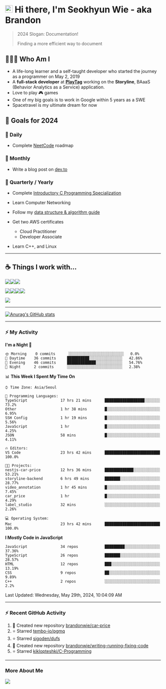 # <img src='https://qpluspicture.oss-cn-beijing.aliyuncs.com/6LjjQA/Hi.gif' alt='Hi' width="24"/> Hi there, I'm Seokhyun Wie - aka Brandon

> 2024 Slogan: Documentation!
>
> Finding a more efficient way to document

## 🧑🏻‍💻 Who Am I

- A life-long learner and a self-taught developer who started the journey as a programmer on May 2, 2019
- A **full-stack developer** at [**PlayTag**](https://playtag.ai/) working on the **Storyline**, BAaaS (Behavior Analytics as a Service) application.
- Love to play 🎮 games
- One of my big goals is to work in Google within 5 years as a SWE
- Spacetravel is my ultimate dream for now

## 🥅 Goals for 2024

### 📅 Daily

- Complete [NeetCode](https://neetcode.io/) roadmap

### 📅 Monthly

- Write a blog post on [dev.to](https://dev.to/brandonwie)

### 📅 Quarterly / Yearly

- Complete [Introductory C Programming Specialization
  ](https://www.coursera.org/specializations/c-programming)
- Learn Computer Networking
- Follow my [data structure & algorithm guide](https://www.notion.so/brandonwie/How-to-Get-a-Software-Engineer-Job-at-Google-and-Other-Top-Tech-Companies-fc46fa68254449c49472c84584905409)

- Get two AWS certificates

  - Cloud Practitioner
  - Developer Associate

- Learn C++, and Linux

---

## ☕️ Things I work with...

<img src="https://ziadoua.github.io/m3-Markdown-Badges/badges/TypeScript/typescript1.svg" /><img src="https://ziadoua.github.io/m3-Markdown-Badges/badges/React/react1.svg" /><img src="https://ziadoua.github.io/m3-Markdown-Badges/badges/NextJS/nextjs1.svg" />

<img src="https://ziadoua.github.io/m3-Markdown-Badges/badges/NodeJS/nodejs1.svg" /><img src="https://ziadoua.github.io/m3-Markdown-Badges/badges/NestJS/nestjs1.svg" /><img src="  https://ziadoua.github.io/m3-Markdown-Badges/badges/PostgreSQL/postgresql1.svg" /><img src="https://ziadoua.github.io/m3-Markdown-Badges/badges/Docker/docker1.svg" />

<img src="https://ziadoua.github.io/m3-Markdown-Badges/badges/Python/python1.svg" />

---

<!-- GitHub Stats -->

[![Anurag's GitHub stats](https://github-readme-stats.vercel.app/api?username=brandonwie&show_icons=true&title_color=ffc857&icon_color=8ac926&text_color=daf7dc&bg_color=151515&hide=stars&custom_title=Brandon's GitHub Stats)](https://github.com/anuraghazra/github-readme-stats)

---

### ⚡ My Activity

<!--START_SECTION:waka-->
**I'm a Night 🦉** 

```text
🌞 Morning    0 commits      ░░░░░░░░░░░░░░░░░░░░░░░░░   0.0% 
🌆 Daytime    36 commits     ██████████░░░░░░░░░░░░░░░   42.86% 
🌃 Evening    46 commits     █████████████░░░░░░░░░░░░   54.76% 
🌙 Night      2 commits      ░░░░░░░░░░░░░░░░░░░░░░░░░   2.38%

```


📊 **This Week I Spent My Time On** 

```text
⌚︎ Time Zone: Asia/Seoul

💬 Programming Languages: 
TypeScript               17 hrs 21 mins      ██████████████████░░░░░░░   73.2% 
Other                    1 hr 38 mins        █░░░░░░░░░░░░░░░░░░░░░░░░   6.95% 
SSH Config               1 hr 19 mins        █░░░░░░░░░░░░░░░░░░░░░░░░   5.56% 
JavaScript               1 hr                █░░░░░░░░░░░░░░░░░░░░░░░░   4.25% 
JSON                     58 mins             █░░░░░░░░░░░░░░░░░░░░░░░░   4.11%

🔥 Editors: 
VS Code                  23 hrs 42 mins      █████████████████████████   100.0%

🐱‍💻 Projects: 
nestjs-car-price         12 hrs 36 mins      █████████████░░░░░░░░░░░░   53.21% 
storyline-backend        6 hrs 49 mins       ███████░░░░░░░░░░░░░░░░░░   28.77% 
video_annotation         1 hr 45 mins        █░░░░░░░░░░░░░░░░░░░░░░░░   7.45% 
car_price                1 hr                █░░░░░░░░░░░░░░░░░░░░░░░░   4.29% 
label_studio             32 mins             ░░░░░░░░░░░░░░░░░░░░░░░░░   2.26%

💻 Operating System: 
Mac                      23 hrs 42 mins      █████████████████████████   100.0%

```

**I Mostly Code in JavaScript** 

```text
JavaScript               34 repos            █████████░░░░░░░░░░░░░░░░   37.36% 
TypeScript               26 repos            ███████░░░░░░░░░░░░░░░░░░   28.57% 
HTML                     12 repos            ███░░░░░░░░░░░░░░░░░░░░░░   13.19% 
CSS                      9 repos             ██░░░░░░░░░░░░░░░░░░░░░░░   9.89% 
C++                      2 repos             ░░░░░░░░░░░░░░░░░░░░░░░░░   2.2%

```



<!--END_SECTION:waka-->

<!--RECENT_ACTIVITY:last_update-->
Last Updated: Wednesday, May 29th, 2024, 10:04:09 AM
<!--RECENT_ACTIVITY:last_update_end-->

---

### ⚡ Recent GitHub Activity

<!--RECENT_ACTIVITY:start-->

1. 📔 Created new repository [brandonwie/car-price](https://github.com/brandonwie/car-price)
2. ⭐ Starred [tembo-io/pgmq](https://github.com/tembo-io/pgmq)
3. ⭐ Starred [sigoden/dufs](https://github.com/sigoden/dufs)
4. 📔 Created new repository [brandonwie/writing-running-fixing-code](https://github.com/brandonwie/writing-running-fixing-code)
5. ⭐ Starred [kiklopteshki/C-Programming](https://github.com/kiklopteshki/C-Programming)
<!--RECENT_ACTIVITY:end-->

[youtube]: https://www.youtube.com/channel/UC7tk3UT7nn3cZNC2KBdb-4Q
[linkedin]: https://linkedin.com/in/brandonwie
[twitter]: https://twitter.com/brandonwie

---

### More About Me

[<img src="https://ziadoua.github.io/m3-Markdown-Badges/badges/LinkedIn/linkedin1.svg" />][linkedin]

